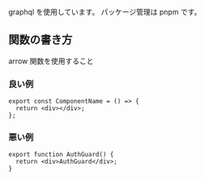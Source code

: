 graphql を使用しています。
パッケージ管理は pnpm です。

## 関数の書き方

arrow 関数を使用すること

### 良い例

```
export const ComponentName = () => {
  return <div></div>;
};
```

### 悪い例

```
export function AuthGuard() {
  return <div>AuthGuard</div>;
}
```
